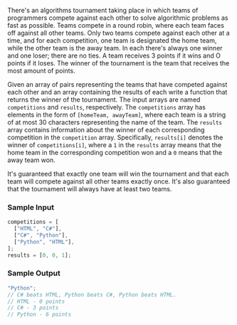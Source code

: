 There's an algorithms tournament taking place in which teams of programmers compete against each other to solve algorithmic problems as fast as possible. Teams compete in a round robin, where each team faces off against all other teams. Only two teams compete against each other at a time, and for each competition, one team is designated the home team, while the other team is the away team. In each there's always one winner and one loser; there are no ties. A team receives 3 points if it wins and O points if it loses. The winner of the tournament is the team that receives the most amount of points.

Given an array of pairs representing the teams that have competed against each other and an array containing the results of each write a function that returns the winner of the tournament. The input arrays are named `competitions` and `results`, respectively. The `competitions` array has elements in the form of `[homeTeam, awayTeam]`, where each team is a string of at most 30 characters representing the name of the team. The `results` array contains information about the winner of each corresponding competition in the `competition` array. Specifically, `results[i]` denotes the winner of `competitions[i]`, where a `1` in the
`results` array means that the home team in the corresponding competition won and a `0` means that the away team won.

It's guaranteed that exactly one team will win the tournament and that each team will compete against all other teams exactly once. It's also guaranteed that the tournament will always have at least two teams.

### Sample Input

```javascript
competitions = [
  ["HTML", "C#"],
  ["C#", "Python"],
  ["Python", "HTML"],
];
results = [0, 0, 1];
```

### Sample Output

```javascript
"Python";
// C# beats HTML, Python beats C#, Python beats HTML.
// HTML - 0 points
// C# - 3 points
// Python - 6 points
```
